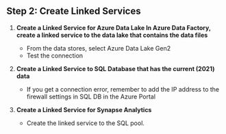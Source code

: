## **Step 2:** Create Linked Services

1. **Create a Linked Service for Azure Data Lake
In Azure Data Factory, create a linked service to the data lake that contains the data files**
    * From the data stores, select Azure Data Lake Gen2
    * Test the connection
    
2. **Create a Linked Service to SQL Database that has the current (2021) data**
    * If you get a connection error, remember to add the IP address to the firewall settings in SQL DB in the Azure Portal
    
3. **Create a Linked Service for Synapse Analytics**
    * Create the linked service to the SQL pool.
